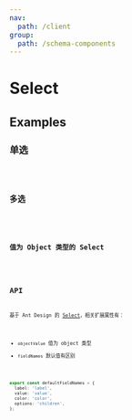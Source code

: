 ```yaml
---
nav:
  path: /client
group:
  path: /schema-components
---
```


# Select

## Examples

### 单选

<code src="./demos/demo1.tsx" />

### 多选

<code src="./demos/demo2.tsx" />

### 值为 Object 类型的 Select

<code src="./demos/demo3.tsx" />

## API

基于 Ant Design 的 [Select](https://ant.design/components/select/#API)，相关扩展属性有：

- `objectValue` 值为 object 类型
- `fieldNames` 默认值有区别

```ts
export const defaultFieldNames = {
  label: 'label',
  value: 'value',
  color: 'color',
  options: 'children',
};
```
